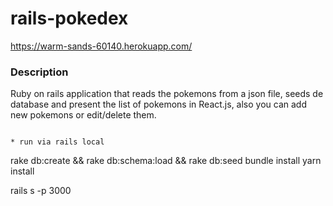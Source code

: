 # rails-pokedex
https://warm-sands-60140.herokuapp.com/

### Description

Ruby on rails application that reads the pokemons from a json file, seeds de database and present the list of pokemons in React.js, also you can add new pokemons or edit/delete them.

```

* run via rails local
```
rake db:create && rake db:schema:load && rake db:seed
bundle install
yarn install

rails s -p 3000
```

